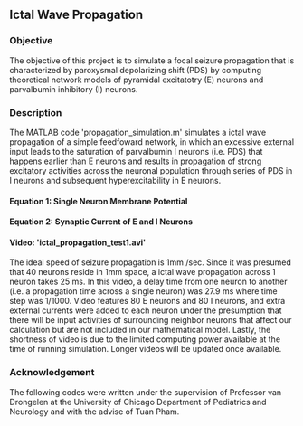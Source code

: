 ## Ictal Wave Propagation
### Objective
The objective of this project is to simulate a focal seizure propagation that is characterized by paroxysmal depolarizing shift (PDS) by computing theoretical network models of pyramidal excitatotry (E) neurons and parvalbumin inhibitory (I) neurons.

### Description
The MATLAB code 'propagation_simulation.m' simulates a ictal wave propagation of a simple feedfoward network, in which an excessive external input leads to the saturation of parvalbumin I neurons (i.e. PDS) that happens earlier than E neurons and results in propagation of strong excitatory activities across the neuronal population through series of PDS in I neurons and subsequent hyperexcitability in E neurons.

#### Equation 1: Single Neuron Membrane Potential

#### Equation 2: Synaptic Current of E and I Neurons

#### Video: 'ictal_propagation_test1.avi'
The ideal speed of seizure propagation is 1mm /sec. Since it was presumed that 40 neurons reside in 1mm space, a ictal wave propagation across 1 neuron takes 25 ms. In this video, a delay time from one neuron to another (i.e. a propagation time across a single neuron) was 27.9 ms where time step was 1/1000. Video features 80 E neurons and 80 I neurons, and extra external currents were added to each neuron under the presumption that there will be input activities of surrounding neighbor neurons that affect our calculation but are not included in our mathematical model. Lastly, the shortness of video is due to the limited computing power available at the time of running simulation. Longer videos will be updated once available.

### Acknowledgement
The following codes were written under the supervision of Professor van Drongelen at the University of Chicago Department of Pediatrics and Neurology and with the advise of Tuan Pham.
